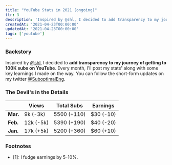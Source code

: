 ```yaml
---
title: "YouTube Stats in 2021 (ongoing)"
ttr: 3
description: 'Inspired by @shl, I decided to add transparency to my journey of getting to 100K subs on YouTube.'
createdAt: '2021-04-23T00:00:00'
updatedAt: '2021-04-23T00:00:00'
tags: ['youtube']
---
```


### Backstory
Inspired by [@shl](https://www.twitter.com/shl), I decided to __add transparency to my journey of getting to 100K subs on YouTube__.
Every month, I'll post my stats¹ along with some key learnings I made on the way.
You can follow the short-form updates on my twitter [@SuboptimalEng](https://twitter.com/suboptimaleng).

### The Devil's in the Details
|          | Views      |  Total Subs  | Earnings  |
| -------- | ---------- |  ----------- | --------- |
| __Mar.__ | 9k (-3k)   |  5500 (+110) | $30 (-10) |
| __Feb.__ | 12k (-5k)  |  5390 (+190) | $40 (-20) |
| __Jan.__ | 17k (+5k)  |  5200 (+360) | $60 (+10) |

### Footnotes
- [1]: I fudge earnings by 5-10%.
